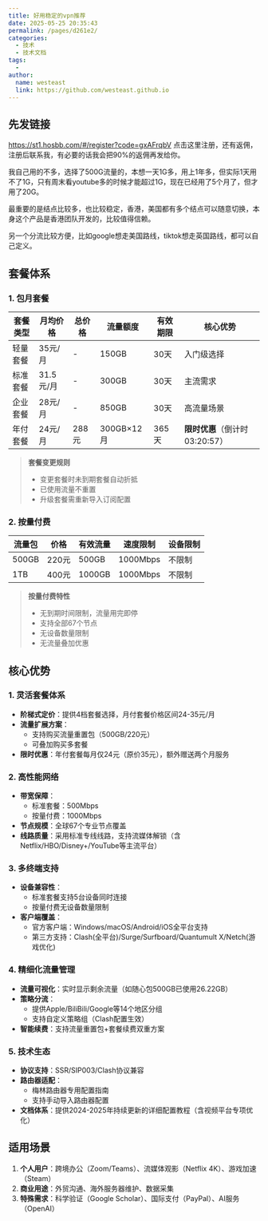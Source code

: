 ```yaml
---
title: 好用稳定的vpn推荐
date: 2025-05-25 20:35:43
permalink: /pages/d261e2/
categories:
  - 技术
  - 技术文档
tags:
  - 
author: 
  name: westeast
  link: https://github.com/westeast.github.io
---
```

## 先发链接
https://st1.hosbb.com/#/register?code=gxAFrqbV
点击这里注册，还有返佣，注册后联系我，有必要的话我会把90%的返佣再发给你。

我自己用的不多，选择了500G流量的，本想一天1G多，用上1年多，但实际1天用不了1G，只有周末看youtube多的时候才能超过1G，现在已经用了5个月了，但才用了20G。

最重要的是结点比较多，也比较稳定，香港，美国都有多个结点可以随意切换，本身这个产品是香港团队开发的，比较值得信赖。

另一个分流比较方便，比如google想走美国路线，tiktok想走英国路线，都可以自己定义。

## 套餐体系

### 1. 包月套餐
| 套餐类型 | 月均价格 | 总价格 | 流量额度 | 有效期限 | 核心优势 |
|---------|----------|--------|----------|----------|----------|
| 轻量套餐 | 35元/月 | - | 150GB | 30天 | 入门级选择 |
| 标准套餐 | 31.5元/月 | - | 300GB | 30天 | 主流需求 |
| 企业套餐 | 28元/月 | - | 850GB | 30天 | 高流量场景 |
| 年付套餐 | 24元/月 | 288元 | 300GB×12月 | 365天 | **限时优惠**（倒计时03:20:57） |

> **套餐变更规则**  
> - 变更套餐时未到期套餐自动折抵  
> - 已使用流量不重置  
> - 升级套餐需重新导入订阅配置

### 2. 按量付费
| 流量包 | 价格 | 有效流量 | 速度限制 | 设备限制 |
|-------|------|----------|----------|----------|
| 500GB | 220元 | 500GB | 1000Mbps | 不限制 |
| 1TB | 400元 | 1000GB | 1000Mbps | 不限制 |

> **按量付费特性**  
> - 无到期时间限制，流量用完即停  
> - 支持全部67个节点  
> - 无设备数量限制  
> - 无流量叠加优惠

## 核心优势

### 1. 灵活套餐体系
- **阶梯式定价**：提供4档套餐选择，月付套餐价格区间24-35元/月
- **流量扩展方案**：
  - 支持购买流量重置包（500GB/220元）
  - 可叠加购买多套餐
- **限时优惠**：年付套餐每月仅24元（原价35元），额外赠送两个月服务

### 2. 高性能网络
- **带宽保障**：
  - 标准套餐：500Mbps
  - 按量付费：1000Mbps
- **节点规模**：全球67个专业节点覆盖
- **线路质量**：采用标准专线线路，支持流媒体解锁（含Netflix/HBO/Disney+/YouTube等主流平台）

### 3. 多终端支持
- **设备兼容性**：
  - 标准套餐支持5台设备同时连接
  - 按量付费无设备数量限制
- **客户端覆盖**：
  - 官方客户端：Windows/macOS/Android/iOS全平台支持
  - 第三方支持：Clash(全平台)/Surge/Surfboard/Quantumult X/Netch(游戏优化)

### 4. 精细化流量管理
- **流量可视化**：实时显示剩余流量（如随心包500GB已使用26.22GB）
- **策略分流**：
  - 提供Apple/BiliBili/Google等14个地区分组
  - 支持自定义策略组（Clash配置生效）
- **智能续费**：支持流量重置包+套餐续费双重方案

### 5. 技术生态
- **协议支持**：SSR/SIP003/Clash协议兼容
- **路由器适配**：
  - 梅林路由器专用配置指南
  - 支持手动导入路由器配置
- **文档体系**：提供2024-2025年持续更新的详细配置教程（含视频平台专项优化）

## 适用场景
1. **个人用户**：跨境办公（Zoom/Teams）、流媒体观影（Netflix 4K）、游戏加速（Steam）
2. **商业用途**：外贸沟通、海外服务器维护、数据采集
3. **特殊需求**：科学验证（Google Scholar）、国际支付（PayPal）、AI服务（OpenAI）
